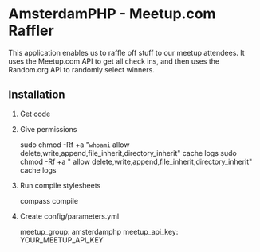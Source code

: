 # AmsterdamPHP - Meetup.com Raffler

This application enables us to raffle off stuff to our meetup attendees. It uses the Meetup.com API to get all check ins, and then uses the Random.org API to randomly select winners.

## Installation

1. Get code
2. Give permissions

    sudo chmod -Rf +a "`whoami` allow delete,write,append,file_inherit,directory_inherit" cache logs
    sudo chmod -Rf +a "<apache user> allow delete,write,append,file_inherit,directory_inherit" cache logs

3. Run compile stylesheets

    compass compile

4. Create config/parameters.yml

    meetup_group:   amsterdamphp
    meetup_api_key: YOUR_MEETUP_API_KEY